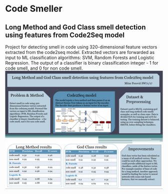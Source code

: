 # Code Smeller
## Long Method and God Class smell detection using features from Code2Seq model

Project for detecting smell in code using 320-dimensional feature vectors extracted from the code2seq model. Extracted vectors are forwarded as input to ML classification algorithms: SVM, Random Forests and Logistic Regression. The output of a classifier is binary classification integer - 1 for code smell, and 0 for non code smell.
![Alt text](/poster.PNG?raw=true "Poster")
